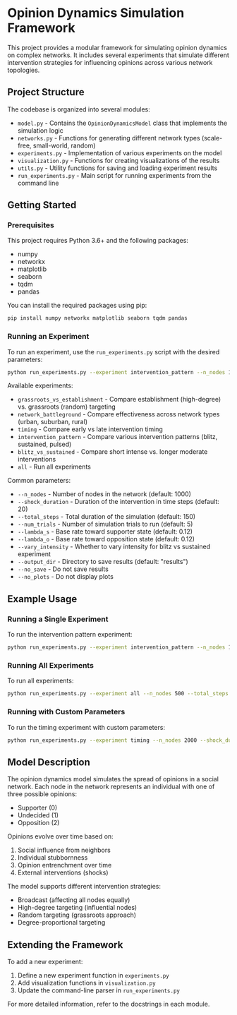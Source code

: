 # Opinion Dynamics Simulation Framework

This project provides a modular framework for simulating opinion dynamics on complex networks. It includes several experiments that simulate different intervention strategies for influencing opinions across various network topologies.

## Project Structure

The codebase is organized into several modules:

- `model.py` - Contains the `OpinionDynamicsModel` class that implements the simulation logic
- `networks.py` - Functions for generating different network types (scale-free, small-world, random)
- `experiments.py` - Implementation of various experiments on the model
- `visualization.py` - Functions for creating visualizations of the results
- `utils.py` - Utility functions for saving and loading experiment results
- `run_experiments.py` - Main script for running experiments from the command line

## Getting Started

### Prerequisites

This project requires Python 3.6+ and the following packages:
- numpy
- networkx
- matplotlib
- seaborn
- tqdm
- pandas

You can install the required packages using pip:

```bash
pip install numpy networkx matplotlib seaborn tqdm pandas
```

### Running an Experiment

To run an experiment, use the `run_experiments.py` script with the desired parameters:

```bash
python run_experiments.py --experiment intervention_pattern --n_nodes 1000 --total_steps 150 --num_trials 5
```

Available experiments:
- `grassroots_vs_establishment` - Compare establishment (high-degree) vs. grassroots (random) targeting
- `network_battleground` - Compare effectiveness across network types (urban, suburban, rural)
- `timing` - Compare early vs late intervention timing
- `intervention_pattern` - Compare various intervention patterns (blitz, sustained, pulsed)
- `blitz_vs_sustained` - Compare short intense vs. longer moderate interventions
- `all` - Run all experiments

Common parameters:
- `--n_nodes` - Number of nodes in the network (default: 1000)
- `--shock_duration` - Duration of the intervention in time steps (default: 20)
- `--total_steps` - Total duration of the simulation (default: 150)
- `--num_trials` - Number of simulation trials to run (default: 5)
- `--lambda_s` - Base rate toward supporter state (default: 0.12)
- `--lambda_o` - Base rate toward opposition state (default: 0.12)
- `--vary_intensity` - Whether to vary intensity for blitz vs sustained experiment
- `--output_dir` - Directory to save results (default: "results")
- `--no_save` - Do not save results
- `--no_plots` - Do not display plots

## Example Usage

### Running a Single Experiment

To run the intervention pattern experiment:

```bash
python run_experiments.py --experiment intervention_pattern --n_nodes 1000 --total_steps 150 --num_trials 10
```

### Running All Experiments

To run all experiments:

```bash
python run_experiments.py --experiment all --n_nodes 500 --total_steps 100 --num_trials 3
```

### Running with Custom Parameters

To run the timing experiment with custom parameters:

```bash
python run_experiments.py --experiment timing --n_nodes 2000 --shock_duration 30 --total_steps 200 --num_trials 5 --lambda_s 0.10 --lambda_o 0.15
```

## Model Description

The opinion dynamics model simulates the spread of opinions in a social network. Each node in the network represents an individual with one of three possible opinions:

- Supporter (0)
- Undecided (1)
- Opposition (2)

Opinions evolve over time based on:
1. Social influence from neighbors
2. Individual stubbornness
3. Opinion entrenchment over time
4. External interventions (shocks)

The model supports different intervention strategies:
- Broadcast (affecting all nodes equally)
- High-degree targeting (influential nodes)
- Random targeting (grassroots approach)
- Degree-proportional targeting

## Extending the Framework

To add a new experiment:

1. Define a new experiment function in `experiments.py`
2. Add visualization functions in `visualization.py`
3. Update the command-line parser in `run_experiments.py`

For more detailed information, refer to the docstrings in each module.
